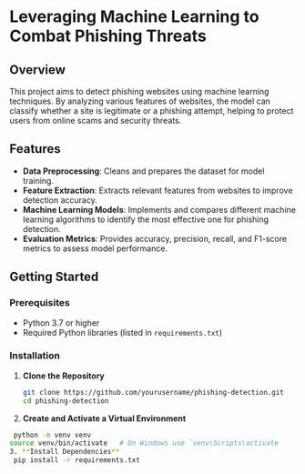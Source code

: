 # Leveraging Machine Learning to Combat Phishing Threats

## Overview

This project aims to detect phishing websites using machine learning techniques. By analyzing various features of websites, the model can classify whether a site is legitimate or a phishing attempt, helping to protect users from online scams and security threats.

## Features

- **Data Preprocessing**: Cleans and prepares the dataset for model training.
- **Feature Extraction**: Extracts relevant features from websites to improve detection accuracy.
- **Machine Learning Models**: Implements and compares different machine learning algorithms to identify the most effective one for phishing detection.
- **Evaluation Metrics**: Provides accuracy, precision, recall, and F1-score metrics to assess model performance.

## Getting Started

### Prerequisites

- Python 3.7 or higher
- Required Python libraries (listed in `requirements.txt`)

### Installation

1. **Clone the Repository**

   ```bash
   git clone https://github.com/yourusername/phishing-detection.git
   cd phishing-detection
2. **Create and Activate a Virtual Environment**
  ```bash
   python -m venv venv
source venv/bin/activate   # On Windows use `venv\Scripts\activate
3. **Install Dependencies**
   pip install -r requirements.txt
   
